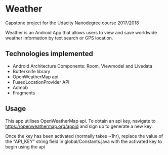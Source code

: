 # Weather
Capstone project for the Udacity Nanodegree course 2017/2018

Weather is an Android App that allows users to view and save worldwide weather information by text search or GPS location. 

## Technologies implemented

- Android Architecture Components: Room, Viewmodel and Livedata
- Butterknife library
- OpenWeatherMap api
- FusedLocationProvider API
- Admob
- Fragments

## Usage

This app utilises OpenWeatherMap api. To obtain an api key, navigate to https://openweathermap.org/appid and sign up to generate a new key.

Once the key has been activated (normally takes ~1hr), replace the value of the "API_KEY" string field in global/Constants.java with the activated key
to begin using the api
